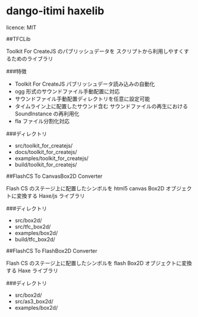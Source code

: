 ﻿dango-itimi haxelib
=======
licence: MIT

##TFCLib

Toolkit For CreateJS のパブリッシュデータを スクリプトから利用しやすくするためのライブラリ

###特徴

* Toolkit For CreateJS パブリッシュデータ読み込みの自動化
* ogg 形式のサウンドファイル手動配置に対応
* サウンドファイル手動配置ディレクトリを任意に設定可能
* タイムライン上に配置したサウンド含む サウンドファイルの再生における SoundInstance の再利用化
* fla ファイル分割化対応

###ディレクトリ
* src/toolkit\_for\_createjs/
* docs/toolkit\_for\_createjs/
* examples/toolkit\_for\_createjs/
* build/toolkit\_for\_createjs/

##FlashCS To CanvasBox2D Converter

Flash CS のステージ上に配置したシンボルを html5 canvas Box2D オブジェクトに変換する Haxe/js ライブラリ

###ディレクトリ
* src/box2d/
* src/tfc\_box2d/
* examples/box2d/
* build/tfc\_box2d/

##FlashCS To FlashBox2D Converter

Flash CS のステージ上に配置したシンボルを flash Box2D オブジェクトに変換する Haxe ライブラリ

###ディレクトリ
* src/box2d/
* src/as3\_box2d/
* examples/box2d/

